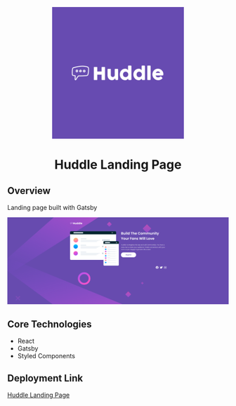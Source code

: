 <p align="center">
  <img width="300" height="300" src="src/images/git-readme/logo-huddle.png">
  
 
</p>

<h1 align="center"> Huddle Landing Page </h1>

## Overview

Landing page built with Gatsby

![alt text](src/images/git-readme/huddle-preview.png)

## Core Technologies

- React
- Gatsby
- Styled Components

## Deployment Link

<a href="https://huddle-lp-sm.netlify.app/" target="_blank">Huddle Landing Page</a>

